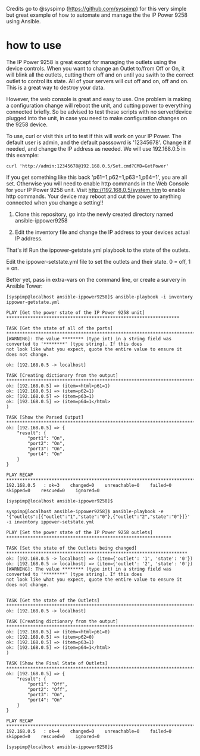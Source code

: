 Credits go to @syspimp (https://github.com/syspimp) for this very simple but great example of how to automate and manage the the IP Power 9258 using Ansible.

# how to use
The IP Power 9258 is great except for managing the outlets using the device controls. When you want to change an Outlet to/from Off or On, it will blink all the outlets, cutting them off and on until you swith to the correct outlet to control its state.  All of your servers will cut off and on, off and on. This is a great way to destroy your data.

However, the web console is great and easy to use. One problem is making a configuration change will reboot the unit, and cutting power to everything connected briefly.  So be advised to test these scripts with no server/device plugged into the unit, in case you need to make configuration changes on the 9258 device.

To use, curl or visit this url to test if this will work on your IP Power. The default user is admin, and the default passsowrd is '12345678'. Change it if needed, and change the IP address as needed. We will use 192.168.0.5 in this example:
```shell
curl 'http://admin:12345678@192.168.0.5/Set.cmd?CMD=GetPower'
```
If you get something like this back 'p61=1,p62=1,p63=1,p64=1', you are all set. Otherwise you will need to enable http commands in the Web Console for your IP Power 9258 unit. Visit http://192.168.0.5/system.htm to enable http commands.  Your device may reboot and cut the power to anything connected when you change a setting!!

1. Clone this repository, go into the newly created directory named ansible-ippower9258

2. Edit the inventory file and change the IP address to your devices actual IP address.

That's it!  Run the ippower-getstate.yml playbook to the state of the outlets.

Edit the ippower-setstate.yml file to set the outlets and their state. 0 = off, 1 = on.

Better yet, pass in extra-vars on the command line, or create a survery in Ansible Tower:
```shell
[syspimp@localhost ansible-ippower9258]$ ansible-playbook -i inventory ippower-getstate.yml 

PLAY [Get the power state of the IP Power 9258 unit] *****************************************************************

TASK [Get the state of all of the ports] *****************************************************************************
[WARNING]: The value ******** (type int) in a string field was converted to '********' (type string). If this does
not look like what you expect, quote the entire value to ensure it does not change.

ok: [192.168.0.5 -> localhost]

TASK [Creating dictionary from the output] ***************************************************************************
ok: [192.168.0.5] => (item=<html>p61=1)
ok: [192.168.0.5] => (item=p62=1)
ok: [192.168.0.5] => (item=p63=1)
ok: [192.168.0.5] => (item=p64=1</html>
)

TASK [Show the Parsed Output] ****************************************************************************************
ok: [192.168.0.5] => {
    "result": {
        "port1": "On",
        "port2": "On",
        "port3": "On",
        "port4": "On"
    }
}

PLAY RECAP ***********************************************************************************************************
192.168.0.5   : ok=3    changed=0    unreachable=0    failed=0    skipped=0    rescued=0    ignored=0   

[syspimp@localhost ansible-ippower9258]$

syspimp@localhost ansible-ippower9258]$ ansible-playbook -e '{"outlets":[{"outlet":"1","state":"0"},{"outlet":"2","state":"0"}]}' -i inventory ippower-setstate.yml 

PLAY [Set the power state of the IP Power 9258 outlets] **************************************************************

TASK [Set the state of the Outlets being changed] ********************************************************************
ok: [192.168.0.5 -> localhost] => (item={'outlet': '1', 'state': '0'})
ok: [192.168.0.5 -> localhost] => (item={'outlet': '2', 'state': '0'})
[WARNING]: The value ******** (type int) in a string field was converted to '********' (type string). If this does
not look like what you expect, quote the entire value to ensure it does not change.


TASK [Get the state of the Outlets] **********************************************************************************
ok: [192.168.0.5 -> localhost]

TASK [Creating dictionary from the output] ***************************************************************************
ok: [192.168.0.5] => (item=<html>p61=0)
ok: [192.168.0.5] => (item=p62=0)
ok: [192.168.0.5] => (item=p63=1)
ok: [192.168.0.5] => (item=p64=1</html>
)

TASK [Show the Final State of Outlets] *******************************************************************************
ok: [192.168.0.5] => {
    "result": {
        "port1": "Off",
        "port2": "Off",
        "port3": "On",
        "port4": "On"
    }
}

PLAY RECAP ***********************************************************************************************************
192.168.0.5   : ok=4    changed=0    unreachable=0    failed=0    skipped=0    rescued=0    ignored=0   

[syspimp@localhost ansible-ippower9258]$
```




